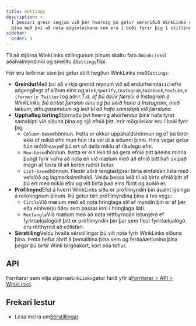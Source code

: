 ```yaml
---
title: Settings
description: >-
  Í þessari grein segjum við þér hvernig þú getur sérsniðið WinkLinks síðuna
  þína með því að nota eiginleikana sem eru í boði fyrir þig í stillingum.
sidebar:
  order: 4
---
```

Til að stjórna WinkLinks stillingunum þínum skaltu fara á`WinkLinks`í aðalvalmyndinni og smelltu á`Settings`flipi.

Hér eru leiðirnar sem þú getur stillt hegðun WinkLinks með`Settings`:

* **Greindur**Með því að virkja greind reynum við að endurheimta`rich`efni aðgengilegt af síðum eins og,`Wink`,`Spotify`,`Instagram`,`Facebook`,`YouTube`,`X (formerly Twitter)`og aðrir.*T.d. ef þú deilir færslu á Instagram á WinkLinks, þá birtist færslan eins og þú sérð hana á Instagram, með lækum, athugasemdum og leið til að hafa samskipti við færsluna.*
* **Upphafleg birting**Stjórnaðu því hvernig áhorfendur þínir hafa fyrst samskipti við síðuna þína og sjá efnið þitt. Þrír möguleikar eru í boði fyrir þig:
  * `Column-based`hönnun. Þetta er okkar uppáhaldshönnun og ef þú birtir ekki of mikið efni mun hún líta vel út á síðunni þinni. Hins vegar getur hún orðið`heavy`ef þú ert að deila miklu af ríkulegu efni.
  * `Row-based`hönnun. Þetta er ein leið til að gera efnið þitt aðeins minna þungt fyrir vafra að nota en við mælum með að efnið þitt hafi svipað magn af texta til að kortin raðist betur.
  * `List-based`hönnun. Flestir aðrir tenglastjórar birta einfaldan lista með vefslóð og lágmarksinnihaldi. Veldu þessa leið til að birta efnið þitt ef þú ert með mikið efni og vilt birta það eins fljótt og auðið er.
* **Prófílmynd**Efst á hverri WinkLinks síðu er prófílmyndin þín ásamt lýsingu á reikningnum þínum. Þú getur birt prófílmyndina þína á tvo vegu:
  * `Circle`Við mælum með að nota hringlaga stíl ef myndin þín er af þér eða einhverju öðru sem passar inni í hringlaga íláti.
  * `Rectangle`Við mælum með að nota rétthyrndan leturgerð ef fyrirtækjalógóið þitt er prófílmyndin þín þar sem flest fyrirtækjalógó eru rétthyrnd að eðlisfari.
* **Sérstilling**Veldu hvaða sérstillingar þú vilt nota fyrir WinkLinks síðuna þína. Þetta hefur áhrif á þemalitina þína sem og ferðaáætlunina þína þegar þú birtir Wink birgðakort, kort eða töflur.

## API

Forritarar sem vilja stjórna`WinkLinks`getur farið yfir á[Forritarar > API > WinkLinks](/developers/apis/#winklinks-api).

## Frekari lestur

* Lesa meira um[Sérstillingar](/studio/customization).


